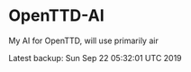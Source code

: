 # OpenTTD-AI
My AI for OpenTTD, will use primarily air

Latest backup: Sun Sep 22 05:32:01 UTC 2019
